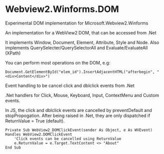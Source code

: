# Webview2.Winforms.DOM
Experimental DOM implementation for Microsoft.Webview2.Winforms

An implementation for a WebView2 DOM, that can be accessed from .Net

It implements Window, Document, Element, Attribute, Style and Node.
Also implements QuerySelecter/QuerySelectorAll and Evaluate/EvaluateAll (XPath)

You can perform most operations on the DOM, e.g:

`Document.GetElementById("elem_id").InsertAdjacentHTML("afterbegin", "<div>Content</div>")`

Event handling to be cancel click and dblclick events from .Net

.Net handlers for Click, Mouse, Keyboard, Input, ContextMenu and Custom events.

In JS, the click and dblclick events are cancelled by preventDefault and stopPropogation. After being raised in .Net, they are only dispatched if ReturnValue = True (default).

```
Private Sub WebView2_DOMClickEvent(sender As Object, e As WVEvent) Handles WebView2.DOMClickEvent
	'Click events can be cancelled using ReturnValue
	e.ReturnValue = e.Target.TextContent <> "About"
End Sub

```
